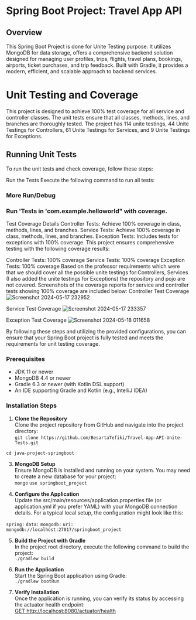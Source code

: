 # Spring Boot Project: Travel App API

## Overview
This Spring Boot Project is done for Unite Testing purpose.
It utilizes MongoDB for data storage, offers a comprehensive backend solution designed for managing user profiles, trips, flights, travel plans, bookings, airports, ticket purchases, and trip feedback. Built with Gradle, it provides a modern, efficient, and scalable approach to backend services.


# Unit Testing and Coverage
This project is designed to achieve 100% test coverage for all service and controller classes. The unit tests ensure that all classes, methods, lines, and branches are thoroughly tested.
The project has 114 unite testings, 44 Unite Testings for Controllers, 61 Unite Testings for Services, and 9 Unite Testings for Exceptions.
## Running Unit Tests
To run the unit tests and check coverage, follow these steps:

Run the Tests
Execute the following command to run all tests:
### More Run/Debug
### Run 'Tests in 'com.example.helloworld" with coverage.
 Test Coverage Details
Controller Tests: Achieve 100% coverage in class, methods, lines, and branches.
Service Tests: Achieve 100% coverage in class, methods, lines, and branches.
Exception Tests: Includes tests for exceptions with 100% coverage.
This project ensures comprehensive testing with the following coverage results:

Controller Tests: 100% coverage
Service Tests: 100% coverage
Exception Tests: 100% coverage
Based on the professor requirements which were that we should cover all the possible unite testings for:Controllers, Services (I also added the unite testings for Exceptions) the repository and pojo are not covered.
Screenshots of the coverage reports for service and controller tests showing 100% coverage are included below:
Controller Test Coverage
![Screenshot 2024-05-17 232952](https://github.com/BesartaTefiki/Travel-App-API-Unite-Tests/assets/106693895/c712fc68-efbb-4651-8429-cb1fb6da4dee)

Service Test Coverage
![Screenshot 2024-05-17 233357](https://github.com/BesartaTefiki/Travel-App-API-Unite-Tests/assets/106693895/c3ca5d74-14e5-4ab7-bab4-818ed7c58edb)

Exception Test Coverage
![Screenshot 2024-05-18 011658](https://github.com/BesartaTefiki/Travel-App-API-Unite-Tests/assets/106693895/990382ec-fa37-4c25-b1e2-ba938732ed2e)

By following these steps and utilizing the provided configurations, you can ensure that your Spring Boot project is fully tested and meets the requirements for unit testing coverage.
### Prerequisites
- JDK 11 or newer
- MongoDB 4.4 or newer
- Gradle 6.3 or newer (with Kotlin DSL support)
- An IDE supporting Gradle and Kotlin (e.g., IntelliJ IDEA)

### Installation Steps
1. **Clone the Repository**  
   Clone the project repository from GitHub and navigate into the project directory:  
`git clone https://github.com/BesartaTefiki/Travel-App-API-Unite-Tests.git`

`cd java-project-springboot`


3. **MongoDB Setup**  
Ensure MongoDB is installed and running on your system. You may need to create a new database for your project:  
`mongo`
`use springboot_project`


3. **Configure the Application**  
Update the src/main/resources/application.properties file (or application.yml if you prefer YAML) with your MongoDB connection details. For a typical local setup, the configuration might look like this:

`spring:`
`data:`
`mongodb:`
`uri: mongodb://localhost:27017/springboot_project`

5. **Build the Project with Gradle**  
In the project root directory, execute the following command to build the project:  
`./gradlew build`


6. **Run the Application**  
Start the Spring Boot application using Gradle:  
`./gradlew bootRun`


7. **Verify Installation**  
Once the application is running, you can verify its status by accessing the actuator health endpoint:  
[GET http://localhost:8080/actuator/health](http://localhost:8080/actuator/health)

